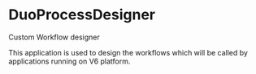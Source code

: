 # DuoProcessDesigner
Custom Workflow designer

This application is used to design the workflows which will be called by applications running on V6 platform.